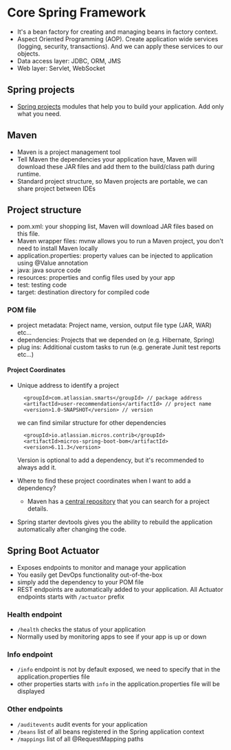 # Core Spring Framework
- It's a bean factory for creating and managing beans in factory context.
- Aspect Oriented Programming (AOP). Create application wide services (logging, security, transactions). And we can apply these services to our objects.
- Data access layer: JDBC, ORM, JMS
- Web layer: Servlet, WebSocket

## Spring projects
- [Spring projects](spring.io/projects) modules that help you to build your application. Add only what you need.

## Maven
- Maven is a project management tool
- Tell Maven the dependencies your application have, Maven will download these JAR files and add them to the build/class path during runtime.
- Standard project structure, so Maven projects are portable, we can share project between IDEs

## Project structure
- pom.xml: your shopping list, Maven will download JAR files based on this file.
- Maven wrapper files: mvnw allows you to run a Maven project, you don't need to install Maven locally
- application.properties: property values can be injected to application using @Value annotation
- java: java source code
- resources: properties and config files used by your app
- test: testing code
- target: destination directory for compiled code

### POM file
- project metadata: Project name, version, output file type (JAR, WAR) etc...
- dependencies: Projects that we depended on (e.g. Hibernate, Spring)
- plug ins: Additional custom tasks to run (e.g. generate Junit test reports etc...)

#### Project Coordinates
- Unique address to identify a project
  ```
    <groupId>com.atlassian.smarts</groupId> // package address
    <artifactId>user-recommendations</artifactId> // project name
    <version>1.0-SNAPSHOT</version> // version
  ```
  we can find similar structure for other dependencies
  ```
    <groupId>io.atlassian.micros.contrib</groupId>
    <artifactId>micros-spring-boot-bom</artifactId>
    <version>6.11.3</version>
  ```
  Version is optional to add a dependency, but it's recommended to always add it.

- Where to find these project coordinates when I want to add a dependency? 
  - Maven has a [central repository](https://central.sonatype.com/) that you can search for a project details.
- Spring starter devtools gives you the ability to rebuild the application automatically after changing the code.

## Spring Boot Actuator
- Exposes endpoints to monitor and manage your application
- You easily get DevOps functionality out-of-the-box
- simply add the dependency to your POM file
- REST endpoints are automatically added to your application. All Actuator endpoints starts with `/actuator` prefix

### Health endpoint
- `/health` checks the status of your application
- Normally used by monitoring apps to see if your app is up or down

### Info endpoint
- `/info` endpoint is not by default exposed, we need to specify that in the application.properties file
- other properties starts with `info` in the application.properties file will be displayed 

### Other endpoints
- `/auditevents` audit events for your application
- `/beans` list of all beans registered in the Spring application context
- `/mappings` list of all @RequestMapping paths
